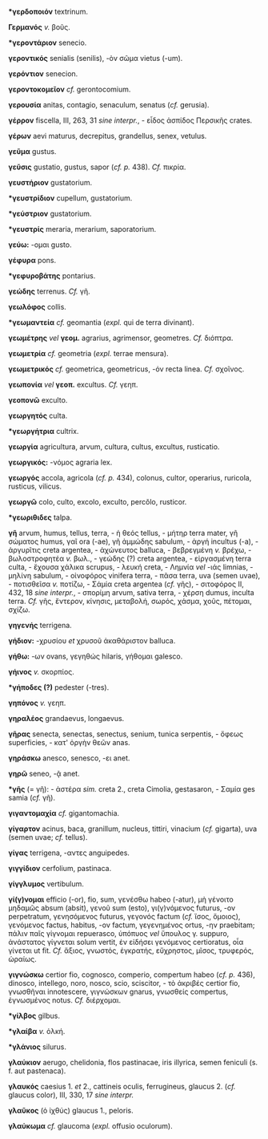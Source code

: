 **\*γερδοποιόν** textrinum.

**Γερμανός** *v.* βοῦς.

**\*γεροντάριον** senecio.

**γεροντικός** senialis (senilis), -ὸν σῶμα vietus (-um).

**γερόντιον** senecion.

**γεροντοκομεῖον** *cf.* gerontocomium.

**γερουσία** anitas, contagio, senaculum, senatus (*cf.* gerusia).

**γέρρον** fiscella, III, 263, 31 *sine interpr.*, - εἶδος ἀσπίδος
Περσικῆς crates.

**γέρων** aevi maturus, decrepitus, grandellus, senex, vetulus.

**γεῦμα** gustus.

**γεῦσις** gustatio, gustus, sapor (*cf. p.* 438). *Cf.* πικρία.

**γευστήριον** gustatorium.

**\*γευστρίδιον** cupellum, gustatorium.

**\*γεύστριον** gustatorium.

**\*γευστρίς** meraria, merarium, saporatorium.

**γεύω:** -ομαι gusto.

**γέφυρα** pons.

**\*γεφυροβάτης** pontarius.

**γεώδης** terrenus. *Cf.* γῆ.

**γεωλόφος** collis.

**\*γεωμαντεία** *cf.* geomantia (*expl.* qui de terra divinant).

**γεωμέτρης** *vel* **γεομ.** agrarius, agrimensor, geometres. *Cf.*
διόπτρα.

**γεωμετρία** *cf.* geometria (*expl.* terrae mensura).

**γεωμετρικός** *cf.* geometrica, geometricus, -όν recta linea. *Cf.*
σχοῖνος.

**γεωπονία** *vel* **γεοπ.** excultus. *Cf.* γεηπ.

**γεοπονῶ** exculto.

**γεωργητός** culta.

**\*γεωργήτρια** cultrix.

**γεωργία** agricultura, arvum, cultura, cultus, excultus, rusticatio.

**γεωργικός:** -νόμος agraria lex.

**γεωργός** accola, agricola (*cf. p.* 434), colonus, cultor, operarius,
ruricola, rusticus, vilicus.

**γεωργῶ** colo, culto, excolo, exculto, percŏlo, rusticor.

**\*γεωριθιδες** talpa.

**γῆ** arvum, humus, tellus, terra, - ἡ θεός tellus, - μήτηρ terra
mater, γῆ σώματος humus, γαῖ ora (-ae), γῆ ἀμμώδης sabulum, - ἀργή
incultus (-a), - ἀργυρῖτις creta argentea, - ἀχώνευτος balluca, -
βεβρεγμένη *v.* βρέχω, - βωλοστροφητέα *v.* βωλ., - γεώδης (?) creta
argentea, - εἰργασμένη terra culta, - ἔχουσα χάλικα scrupus, - λευκή
creta, - Λημνία *vel* -ιάς limnias, - μηλίνη sabulum, - οἰνοφόρος
vinifera terra, - πᾶσα terra, uva (semen uvae), - ποτισθεῖσα *v.*
ποτίζω, - Σάμία creta argentea (*cf.* γῆς), - σιτοφόρος II, 432, 18
*sine interpr.*, - σπορίμη arvum, sativa terra, - χέρση dumus, inculta
terra. *Cf.* γῆς, ἔντερον, κίνησις, μεταβολή, σωρός, χάσμα, χοῦς,
πέτομαι, σχίζω.

**γηγενής** terrigena.

**γήδιον:** -χρυσίου *et* χρυσοῦ ἀκαθάριστον balluca.

**γήθω:** -ων ovans, γεγηθώς hilaris, γήθομαι galesco.

**γήινος** *v.* σκορπίος.

**\*γήποδες (?)** pedester (-tres).

**γηπόνος** *v.* γεηπ.

**γηραλέος** grandaevus, longaevus.

**γῆρας** senecta, senectas, senectus, senium, tunica serpentis, - ὄφεως
superficies, - κατ' ὀργὴν θεῶν anas.

**γηράσκω** anesco, senesco, -ει anet.

**γηρῶ** seneo, -ᾷ anet.

**\*γῆς** (= γῆ): - ἀστέρα *sim.* creta 2., creta Cimolia, gestasaron, -
Σαμία ges samia (*cf.* γῆ).

**γιγαντομαχία** *cf.* gigantomachia.

**γίγαρτον** acinus, baca, granillum, nucleus, tittiri, vinacium (*cf.*
gigarta), uva (semen uvae; *cf.* tellus).

**γίγας** terrigena, -αντες anguipedes.

**γιγγίδιον** cerfolium, pastinaca.

**γίγγλυμος** vertibulum.

**γί(γ)νομαι** efficio (-or), fio, sum, γενέσθω habeo (-atur), μὴ
γένοιτο μηδαμῶς absum (absit), γενοῦ sum (esto), γι(γ)νόμενος futurus,
-ον perpetratum, γενησόμενος futurus, γεγονός factum (*cf.* ἴσος,
ὅμοιος), γενόμενος factus, habitus, -ον factum, γεγενημένος ortus, -ην
praebitam; πάλιν παῖς γίγνομαι repuerasco, ὑπόπυος *vel* ὕπουλος γ.
suppuro, ἀνάστατος γίγνεται solum vertit, ἐν εἰδήσει γενόμενος
certioratus, οἶα γίνεται ut fit. *Cf.* ἄξιος, γνωστός, ἐγκρατής,
εὔχρηστος, μῖσος, τρυφερός, ὡραίως.

**γιγνώσκω** certior fio, cognosco, comperio, compertum habeo (*cf. p.*
436), dinosco, intellego, noro, nosco, scio, sciscitor, - τὸ ἀκριβές
certior fio, γνωσθῆναι innotescere, γιγνώσκων gnarus, γνωσθείς
compertus, ἐγνωσμένος notus. *Cf.* διέρχομαι.

**\*γίλβος** gilbus.

**\*γλαίβα** *v.* ὁλκή.

**\*γλάνιος** silurus.

**γλαύκιον** aerugo, chelidonia, flos pastinacae, iris illyrica, semen
feniculi (s. f. aut pastenaca).

**γλαυκός** caesius 1. *et* 2., cattineis oculis, ferrugineus, glaucus
2. (*cf.* glaucus color), III, 330, 17 *sine interpr.*

**γλαῦκος** (ὁ ἰχθύς) glaucus 1., peloris.

**γλαύκωμα** *cf.* glaucoma (*expl.* offusio oculorum).

